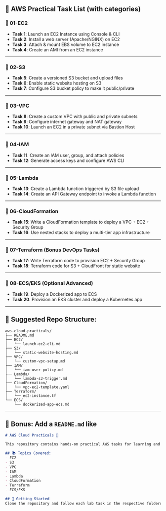 ## 📓 AWS Practical Task List (with categories)

### 📁 **01-EC2**

* **Task 1**: Launch an EC2 Instance using Console & CLI
* **Task 2**: Install a web server (Apache/NGINX) on EC2
* **Task 3**: Attach & mount EBS volume to EC2 instance
* **Task 4**: Create an AMI from an EC2 instance

---

### 📁 **02-S3**

* **Task 5**: Create a versioned S3 bucket and upload files
* **Task 6**: Enable static website hosting on S3
* **Task 7**: Configure S3 bucket policy to make it public/private

---

### 📁 **03-VPC**

* **Task 8**: Create a custom VPC with public and private subnets
* **Task 9**: Configure internet gateway and NAT gateway
* **Task 10**: Launch an EC2 in a private subnet via Bastion Host

---

### 📁 **04-IAM**

* **Task 11**: Create an IAM user, group, and attach policies
* **Task 12**: Generate access keys and configure AWS CLI

---

### 📁 **05-Lambda**

* **Task 13**: Create a Lambda function triggered by S3 file upload
* **Task 14**: Create an API Gateway endpoint to invoke a Lambda function

---

### 📁 **06-CloudFormation**

* **Task 15**: Write a CloudFormation template to deploy a VPC + EC2 + Security Group
* **Task 16**: Use nested stacks to deploy a multi-tier app infrastructure

---

### 📁 **07-Terraform (Bonus DevOps Tasks)**

* **Task 17**: Write Terraform code to provision EC2 + Security Group
* **Task 18**: Terraform code for S3 + CloudFront for static website

---

### 📁 **08-ECS/EKS (Optional Advanced)**

* **Task 19**: Deploy a Dockerized app to ECS
* **Task 20**: Provision an EKS cluster and deploy a Kubernetes app

---

## 📌 Suggested Repo Structure:

```
aws-cloud-practicals/
├── README.md
├── EC2/
│   └── launch-ec2-cli.md
├── S3/
│   └── static-website-hosting.md
├── VPC/
│   └── custom-vpc-setup.md
├── IAM/
│   └── iam-user-policy.md
├── Lambda/
│   └── lambda-s3-trigger.md
├── CloudFormation/
│   └── vpc-ec2-template.yaml
├── Terraform/
│   └── ec2-instance.tf
└── ECS/
    └── dockerized-app-ecs.md
```

---

## 📑 Bonus: Add a `README.md` like

```markdown
# AWS Cloud Practicals 🚀

This repository contains hands-on practical AWS tasks for learning and portfolio building. Suitable for Cloud Architects, DevOps Engineers, and AWS enthusiasts.

## 📚 Topics Covered:
- EC2
- S3
- VPC
- IAM
- Lambda
- CloudFormation
- Terraform
- ECS/EKS

## 🔗 Getting Started
Clone the repository and follow each lab task in the respective folders.

```

